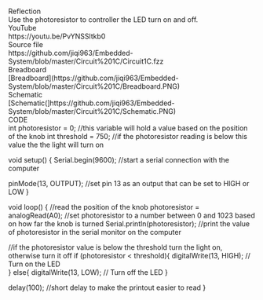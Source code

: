 </br>
Reflection
</br>
Use the photoresistor to controller the LED turn on and off.
</br>
YouTube
</br>
https://youtu.be/PvYNSSltkb0
</br>
Source file
</br>
https://github.com/jiqi963/Embedded-System/blob/master/Circuit%201C/Circuit1C.fzz
</br>
Breadboard
</br>
[Breadboard](https://github.com/jiqi963/Embedded-System/blob/master/Circuit%201C/Breadboard.PNG)
</br>
Schematic
</br>
[Schematic(]https://github.com/jiqi963/Embedded-System/blob/master/Circuit%201C/Schematic.PNG)
</br>
CODE
</br>
int photoresistor = 0;              //this variable will hold a value based on the position of the knob
int threshold = 750;                //if the photoresistor reading is below this value the the light will turn on

void setup()
{
  Serial.begin(9600);               //start a serial connection with the computer
  
  pinMode(13, OUTPUT);              //set pin 13 as an output that can be set to HIGH or LOW
}

void loop()
{
  //read the position of the knob
  photoresistor = analogRead(A0);   //set photoresistor to a number between 0 and 1023 based on how far the knob is turned
  Serial.println(photoresistor);    //print the value of photoresistor in the serial monitor on the computer

  //if the photoresistor value is below the threshold turn the light on, otherwise turn it off
  if (photoresistor < threshold){
    digitalWrite(13, HIGH);         // Turn on the LED  
  } else{
    digitalWrite(13, LOW);          // Turn off the LED
  }

  delay(100);                       //short delay to make the printout easier to read
}
